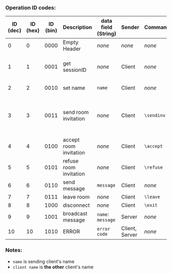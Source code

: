 ### Operation ID codes:

ID (dec) | ID (hex) | ID (bin) | Description | data field (String) | Sender | Command | Server Ans.
--- | --- | --- | --- | --- | --- | --- | ---
0 | 0 | 0000 | Empty Header | _none_ | _none_ | _none_ | _none_
1 | 1 | 0001 | get sessionID | _none_ | Client | _none_ | 1 - Header with new session ID
2 | 2 | 0010 | set name | `name` | Client | _none_ | 1 - 'Set'; 2 - 'Taken'
3 | 3 | 0011 | send room invitation | _none_ | Client | `\sendinv` | 1 - 'accepted', 2 - 'refused', 3 - 'out of reach'
4 | 4 | 0100 | accept room invitation | _none_ | Client | `\accept` |
5 | 5 | 0101 | refuse room invitation | _none_ | Client | `\refuse` |
6 | 6 | 0110 | send message | `message` | Client | _none_
7 | 7 | 0111 | leave room | _none_ | Client | `\leave`
8 | 8 | 1000 | disconnect | _none_ | Client | `\exit`
9 | 9 | 1001 | broadcast message | `name`: `message` | Server | _none_
10 | 10 | 1010 | ERROR | `error code` | Client, Server | _none_



### Notes:
 - `name` is sending client's name
 - `client name` is **the other** client's name
